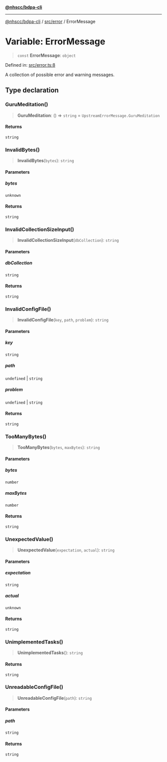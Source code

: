 [**@nhscc/bdpa-cli**](../../../README.md)

***

[@nhscc/bdpa-cli](../../../README.md) / [src/error](../README.md) / ErrorMessage

# Variable: ErrorMessage

> `const` **ErrorMessage**: `object`

Defined in: [src/error.ts:8](https://github.com/nhscc/bdpa-cli/blob/cc06230b8b3c4bd28c3da1903ce886e7c819a1ce/src/error.ts#L8)

A collection of possible error and warning messages.

## Type declaration

### GuruMeditation()

> **GuruMeditation**: () => `string` = `UpstreamErrorMessage.GuruMeditation`

#### Returns

`string`

### InvalidBytes()

> **InvalidBytes**(`bytes`): `string`

#### Parameters

##### bytes

`unknown`

#### Returns

`string`

### InvalidCollectionSizeInput()

> **InvalidCollectionSizeInput**(`dbCollection`): `string`

#### Parameters

##### dbCollection

`string`

#### Returns

`string`

### InvalidConfigFile()

> **InvalidConfigFile**(`key`, `path`, `problem`): `string`

#### Parameters

##### key

`string`

##### path

`undefined` | `string`

##### problem

`undefined` | `string`

#### Returns

`string`

### TooManyBytes()

> **TooManyBytes**(`bytes`, `maxBytes`): `string`

#### Parameters

##### bytes

`number`

##### maxBytes

`number`

#### Returns

`string`

### UnexpectedValue()

> **UnexpectedValue**(`expectation`, `actual`): `string`

#### Parameters

##### expectation

`string`

##### actual

`unknown`

#### Returns

`string`

### UnimplementedTasks()

> **UnimplementedTasks**(): `string`

#### Returns

`string`

### UnreadableConfigFile()

> **UnreadableConfigFile**(`path`): `string`

#### Parameters

##### path

`string`

#### Returns

`string`
